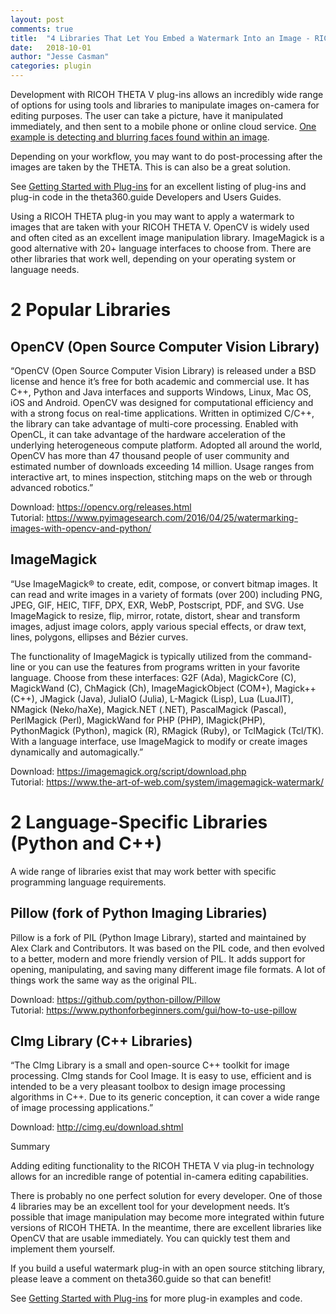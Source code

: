 ```yaml
---
layout: post
comments: true
title:  "4 Libraries That Let You Embed a Watermark Into an Image - RICOH THETA Plug-in Development"
date:   2018-10-01
author: "Jesse Casman"
categories: plugin
---
```


Development with RICOH THETA V plug-ins allows an incredibly wide range of options for using tools and libraries to manipulate images on-camera for editing purposes. The user can take a picture, have it manipulated immediately, and then sent to a mobile phone or online cloud service. [One example is detecting and blurring faces found within an image](http://theta360.guide/plugin-guide/example/faceblur/). 

Depending on your workflow, you may want to do post-processing after the images are taken by the THETA. This is can also be a great solution.

See [Getting Started with Plug-ins](http://theta360.guide/plugin/) for an excellent listing of plug-ins and plug-in code in the theta360.guide Developers and Users Guides.

Using a RICOH THETA plug-in you may want to apply a watermark to images that are taken with your RICOH THETA V. OpenCV is widely used and often cited as an excellent image manipulation library. ImageMagick is a good alternative with 20+ language interfaces to choose from. There are other libraries that work well, depending on your operating system or language needs.

# 2 Popular Libraries 

## OpenCV (Open Source Computer Vision Library)
“OpenCV (Open Source Computer Vision Library) is released under a BSD license and hence it’s free for both academic and commercial use. It has C++, Python and Java interfaces and supports Windows, Linux, Mac OS, iOS and Android. OpenCV was designed for computational efficiency and with a strong focus on real-time applications. Written in optimized C/C++, the library can take advantage of multi-core processing. Enabled with OpenCL, it can take advantage of the hardware acceleration of the underlying heterogeneous compute platform.
Adopted all around the world, OpenCV has more than 47 thousand people of user community and estimated number of downloads exceeding 14 million. Usage ranges from interactive art, to mines inspection, stitching maps on the web or through advanced robotics.”

Download: https://opencv.org/releases.html  
Tutorial: https://www.pyimagesearch.com/2016/04/25/watermarking-images-with-opencv-and-python/

## ImageMagick
“Use ImageMagick® to create, edit, compose, or convert bitmap images. It can read and write images in a variety of formats (over 200) including PNG, JPEG, GIF, HEIC, TIFF, DPX, EXR, WebP, Postscript, PDF, and SVG. Use ImageMagick to resize, flip, mirror, rotate, distort, shear and transform images, adjust image colors, apply various special effects, or draw text, lines, polygons, ellipses and Bézier curves.
 
The functionality of ImageMagick is typically utilized from the command-line or you can use the features from programs written in your favorite language. Choose from these interfaces: G2F (Ada), MagickCore (C), MagickWand (C), ChMagick (Ch), ImageMagickObject (COM+), Magick++ (C++), JMagick (Java), JuliaIO (Julia), L-Magick (Lisp), Lua (LuaJIT), NMagick (Neko/haXe), Magick.NET (.NET), PascalMagick (Pascal), PerlMagick (Perl), MagickWand for PHP (PHP), IMagick(PHP), PythonMagick (Python), magick (R), RMagick (Ruby), or TclMagick (Tcl/TK). With a language interface, use ImageMagick to modify or create images dynamically and automagically.”

Download: https://imagemagick.org/script/download.php  
Tutorial: https://www.the-art-of-web.com/system/imagemagick-watermark/

# 2 Language-Specific Libraries (Python and C++)
A wide range of libraries exist that may work better with specific programming language requirements.

## Pillow (fork of Python Imaging Libraries)
Pillow is a fork of PIL (Python Image Library), started and maintained by Alex Clark and Contributors. It was based on the PIL code, and then evolved to a better, modern and more friendly version of PIL. It adds support for opening, manipulating, and saving many different image file formats. A lot of things work the same way as the original PIL.

Download: https://github.com/python-pillow/Pillow  
Tutorial: https://www.pythonforbeginners.com/gui/how-to-use-pillow

## CImg Library (C++ Libraries)
“The CImg Library is a small and open-source C++ toolkit for image processing. CImg stands for Cool Image. It is easy to use, efficient and is intended to be a very pleasant toolbox to design image processing algorithms in C++. Due to its generic conception, it can cover a wide range of image processing applications.”

Download: http://cimg.eu/download.shtml

Summary

Adding editing functionality to the RICOH THETA V via plug-in technology allows for an incredible range of potential in-camera editing capabilities.

There is probably no one perfect solution for every developer. One of those 4 libraries may be an excellent tool for your development needs. It’s possible that image manipulation may become more integrated within future versions of RICOH THETA. In the meantime, there are excellent libraries like OpenCV that are usable immediately. You can quickly test them and implement them yourself. 

If you build a useful watermark plug-in with an open source stitching library, please leave a comment on theta360.guide so that can benefit!

See [Getting Started with Plug-ins](http://theta360.guide/plugin/) for more plug-in examples and code.
